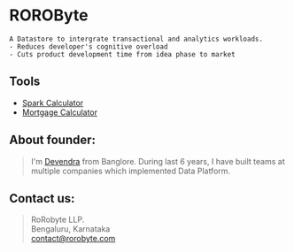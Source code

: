 # ROROByte
``` 
A Datastore to intergrate transactional and analytics workloads.
- Reduces developer's cognitive overload
- Cuts product development time from idea phase to market
```
## Tools
- [Spark Calculator](https://www.rorobyte.com/spark-calculator)
- [Mortgage Calculator](https://www.rorobyte.com/mortgage-calculator#)

## About founder:
> I'm [Devendra](http://linkedin.com/in/devendraparhate/) from Banglore. During last 6 years, I have built teams at multiple companies which implemented Data Platform.

## Contact us:
> RoRobyte LLP.<br>
> Bengaluru, Karnataka <br>
> [contact@rorobyte.com](mailto:someone@example.com)
